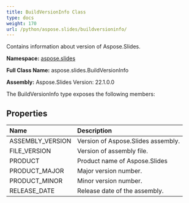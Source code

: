 ```yaml
---
title: BuildVersionInfo Class
type: docs
weight: 170
url: /python/aspose.slides/buildversioninfo/
---
```


Contains information about version of Aspose.Slides.

**Namespace:** [aspose.slides](/python/aspose.slides/)

**Full Class Name:** aspose.slides.BuildVersionInfo

**Assembly:**  Aspose.Slides Version: 22.1.0.0

The BuildVersionInfo type exposes the following members:
## **Properties**
|**Name**|**Description**|
| :- | :- |
|ASSEMBLY_VERSION|Version of Aspose.Slides assembly.|
|FILE_VERSION|Version of assembly file.|
|PRODUCT|Product name of Aspose.Slides|
|PRODUCT_MAJOR|Major version number.|
|PRODUCT_MINOR|Minor version number.|
|RELEASE_DATE|Release date of the assembly.|
